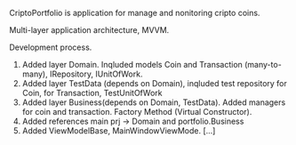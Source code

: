 CriptoPortfolio is application for manage and nonitoring cripto coins.

Multi-layer application architecture, MVVM.












Development process.

1. Added layer Domain. Inqluded models Coin and Transaction (many-to-many), IRepository, IUnitOfWork.
2. Added layer TestData (depends on Domain), inqluded test repository for Coin, for Transaction, TestUnitOfWork
3. Added layer Business(depends on Domain, TestData). Added managers for coin and transaction. Factory Method (Virtual Constructor).
4. Added references main prj -> Domain and portfolio.Business
5. Added ViewModelBase, MainWindowViewMode.
[...]
